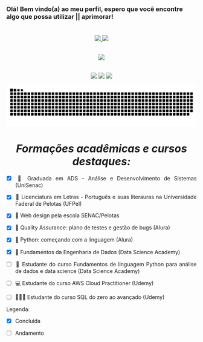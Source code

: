 ### Olá! Bem vindo(a) ao meu perfil, espero que você encontre algo que possa utilizar || aprimorar!

#

<span align="center">
  
<div align="center">
  <a href="https://github.com/jessicagasque">
  <img height="180em" src="https://github-readme-stats.vercel.app/api?username=jessicagasque&show_icons=true&theme=codeSTACKr&include_all_commits=true&count_private=true"/>
  <img height="180em" src="https://github-readme-stats.vercel.app/api/top-langs/?username=jessicagasque&layout=compact&langs_count=7&theme=codeSTACKr"/>
</div>
<div style="display: inline_block"><br>
<p align="center">
  <a href="https://skillicons.dev">
    <img src="https://skillicons.dev/icons?i=html,css,js,java,ts,py,nodejs,react,sqlite,sequelize,discord,git,github,gitlab,jquery,mysql,postgres,redux,sass,spring,selenium,docker,linux,ps,vscode,figma&theme=light" />
  </a>
</p>          
</div>
  
  ##
 
<div> 
   <a href="https://www.instagram.com/jessiicagasque/"><img src="https://img.shields.io/badge/-Instagram-%23E4405F?style=for-the-badge&logo=instagram&logoColor=white" target="_blank"></a>
  <a href = "mailto:jessicapgasque@gmail.com"><img src="https://img.shields.io/badge/-Gmail-%23333?style=for-the-badge&logo=gmail&logoColor=white" target="_blank"></a>
  <a href="https://www.linkedin.com/in/j%C3%A9ssica-gasque-7bb960161/" target="_blank"><img src="https://img.shields.io/badge/-LinkedIn-%230077B5?style=for-the-badge&logo=linkedin&logoColor=white" target="_blank"></a> 
 
  ![Snake animation](https://raw.githubusercontent.com/Platane/snk/output/github-contribution-grid-snake.svg)
 
</div>
  
  </span>
  

<span align="center">
  
# *Formações acadêmicas e cursos destaques:*
  
</span>

  
<span align="justify">
 
- [x] 🔗  Graduada em ADS - Análise e Desenvolvimento de Sistemas (UniSenac)
    
- [x] 👩  Licenciatura em Letras - Português e suas literauras na Universidade Faderal de Pelotas (UFPel)

- [x] 🚆  Web design pela escola SENAC/Pelotas
  
- [x] 🚀  Quality Assurance: plano de testes e gestão de bugs (Alura)
  
- [x] 🤖  Python: começando com a linguagem (Alura)

- [x] 🎲  Fundamentos da Engenharia de Dados (Data Science Academy)

- [ ] 🚀  Estudante do curso Fundamentos de linguagem Python para análise de dados e data science (Data Science Academy)

- [ ] 💻  Estudante do curso AWS Cloud Practitioner (Udemy)

- [ ] 👩🏻‍💼  Estudante do curso SQL do zero ao avançado (Udemy)


  
  
Legenda:
  
- [x] Concluída
  
- [ ] Andamento
  
</span>







